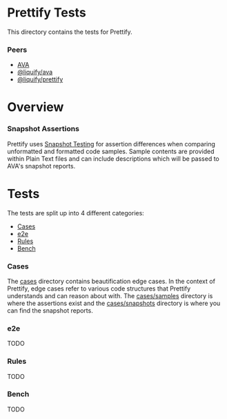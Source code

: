 # Prettify Tests

This directory contains the tests for Prettify.

### Peers

- [AVA](https://github.com/avajs/ava)
- [@liquify/ava](#)
- [@liquify/prettify](https://github.com/panoply/prettify)

# Overview

### Snapshot Assertions

Prettify uses [Snapshot Testing](https://github.com/avajs/ava/blob/main/docs/04-snapshot-testing.md) for assertion differences when comparing unformatted and formatted code samples. Sample contents are provided within Plain Text files and can include descriptions which will be passed to AVA's snapshot reports.

# Tests

The tests are split up into 4 different categories:

- [Cases](#Cases)
- [e2e](#e2e)
- [Rules](#Rules)
- [Bench](#Bench)

### Cases

The [cases](/cases) directory contains beautification edge cases. In the context of Prettify, edge cases refer to various code structures that Prettify understands and can reason about with. The [cases/samples](/cases/samples) directory is where the assertions exist and the [cases/snapshots](cases/snapshots) directory is where you can find the snapshot reports.

### e2e

TODO

### Rules

TODO

### Bench

TODO
